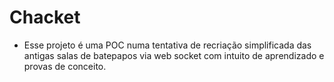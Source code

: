 # Chacket

* Esse projeto é uma POC numa tentativa de recriação simplificada das antigas salas de batepapos via web socket com intuito de aprendizado e provas de conceito.
 
 